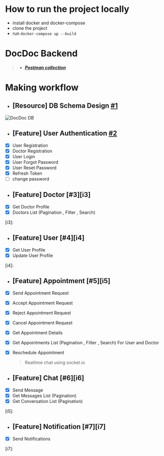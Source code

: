 
# How to run the project locally

- install docker and docker-compose
- clone the project
- run `docker-compose up --build`

# DocDoc Backend
> - #### [**_Postman collection_**](https://bold-moon-879178.postman.co/workspace/993ca060-363c-49a6-8bb2-8635753623c2)

# Making workflow

- ## [Resource] DB Schema Design [#1][i1]

![DocDoc DB](https://github.com/RechidiAhmedAbdelaaziz/DocDoc-Backend/assets/124708904/8639c017-a681-4392-b52f-239426b8f8ea)

[i1]: https://github.com/RechidiAhmedAbdelaaziz/DocDoc-Backend/issues/1

- ## [Feature] User Authentication [#2][i2]
- [x] User Registration
- [x] Doctor Registration
- [x] User Login
- [x] User Forgot Password
- [x] User Reset Password
- [x] Refresh Token
- [ ] change password

[i2]: https://github.com/RechidiAhmedAbdelaaziz/DocDoc-Backend/issues/14

- ## [Feature] Doctor [#3][i3]
- [x] Get Doctor Profile
- [x] Doctors List (Pagination , Filter , Search)

[i3]:

- ## [Feature] User [#4][i4]
- [x] Get User Profile
- [x] Update User Profile

[i4]:

- ## [Feature] Appointment [#5][i5]
- [x] Send Appointment Request
- [x] Accept Appointment Request
- [x] Reject Appointment Request
- [x] Cancel Appointment Request
- [x] Get Appointment Details
- [x] Get Appointments List (Pagination , Filter , Search) For User and Doctor
- [x] Reschedule Appointment

  > Realtime chat using socket.io

- ## [Feature] Chat [#6][i6]
- [x] Send Message
- [x] Get Messages List (Pagination)
- [x] Get Conversation List (Pagination)

[i5]:

- ## [Feature] Notification [#7][i7]
- [x] Send Notifications

[i7]:
